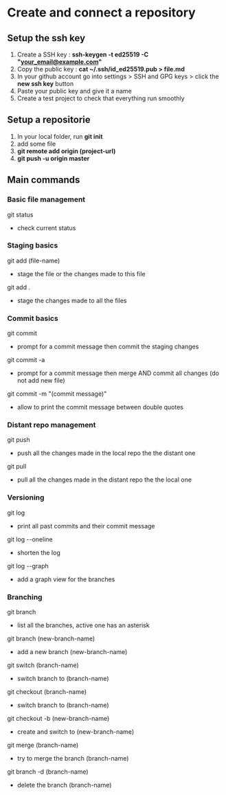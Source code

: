 # Create and connect a repository

## Setup the ssh key

1. Create a SSH key : **ssh-keygen -t ed25519 -C "your_email@example.com"**
2. Copy the public key : **cat ~/.ssh/id_ed25519.pub > file.md**
3. In your github account go into settings > SSH and GPG keys > click the **new ssh key** button
4. Paste your public key and give it a name
5. Create a test project to check that everything run smoothly

## Setup a repositorie

1. In your local folder, run **git init**
2. add some file
3. **git remote add origin (project-url)**
4. **git push -u origin master**

## Main commands

### Basic file management

git status

- check current status

### Staging basics

git add (file-name)

- stage the file or the changes made to this file

git add .

- stage the changes made to all the files

### Commit basics

git commit

- prompt for a commit message then commit the staging changes

git commit -a

- prompt for a commit message then merge AND commit all changes (do not add new file)

git commit -m "(commit message)"

- allow to print the commit message between double quotes

### Distant repo management

git push

- push all the changes made in the local repo the the distant one

git pull

- pull all the changes made in the distant repo the the local one

### Versioning

git log

- print all past commits and their commit message

git log --oneline

- shorten the log

git log --graph

- add a graph view for the branches

### Branching

git branch

- list all the branches, active one has an asterisk

git branch (new-branch-name)

- add a new branch (new-branch-name)

git switch (branch-name)

- switch branch to (branch-name)

git checkout (branch-name)

- switch branch to (branch-name)

git checkout -b (new-branch-name)

- create and switch to (new-branch-name)

git merge (branch-name)

- try to merge the branch (branch-name)

git branch -d (branch-name)

- delete the branch (branch-name)
